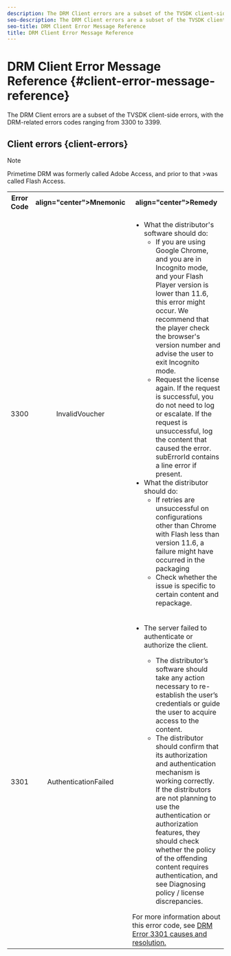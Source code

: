 ```yaml
---
description: The DRM Client errors are a subset of the TVSDK client-side errors. 
seo-description: The DRM Client errors are a subset of the TVSDK client-side errors. 
seo-title: DRM Client Error Message Reference
title: DRM Client Error Message Reference
---
```


# DRM Client Error Message Reference {#client-error-message-reference}

The DRM Client errors are a subset of the TVSDK client-side errors, with the DRM-related errors codes ranging from 3300 to 3399.

## Client errors {client-errors}

>[!Note]
>Primetime DRM was formerly called Adobe Access, and prior to that >was called Flash Access.

<table>
  <tbody>
     <tr>
         <th>Error Code</th>
         <th> align="center">Mnemonic</th>
         <th> align="center">Remedy</th>
      </tr>
      <tr>
          <td>3300</td>
          <td align="center">InvalidVoucher</td>
          <td>
              <ul>
                   <li>What the distributor's software should do:
                      <ul>
                          <li>If you are using Google Chrome, and you are in Incognito mode, and your Flash Player version is lower than 11.6, this error might occur. We recommend that the player check the browser's version number and advise the user to exit Incognito mode.</li>
                          <li>Request the license again. If the request is successful, you do not need to log or escalate. If the request is unsuccessful, log the content that caused the error. subErrorId contains a line error if present.</li>
                      </ul>
                    </li>
                    <li>What the distributor should do:
                       <ul>
                           <li>If retries are unsuccessful on configurations other than Chrome with Flash less than version 11.6, a failure might have occurred in the packaging</li>
                           <li>Check whether the issue is specific to certain content and repackage.</li>
                       </ul>
                    </li>
              </ul> 
            </td>
        </tr>   
       <tr>
            <td>3301</td>
            <td align="center">AuthenticationFailed</td>
            <td>
               <ul>
                   <li>The server failed to authenticate or authorize the client.</li>
                      <ul>
                          <li>The distributor’s software should take any action necessary to re-establish the user’s credentials or guide the user to acquire access to the content.</li>
                          <li>The distributor should confirm that its authorization and authentication mechanism is working correctly. If the distributors are not planning to use the authentication or authorization features, they should check whether the policy of the offending content requires authentication, and see Diagnosing policy / license discrepancies.</li>
                      </ul>
               </ul>
For more information about this error code, see <a href="https://forums.adobe.com/thread/1277149">DRM Error 3301 causes and resolution.</a>
            </td>
    </tr>   
</tbody>
</table>